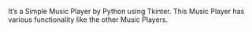 It’s a Simple Music Player by Python using Tkinter. This Music Player has various functionality like the other Music Players.
